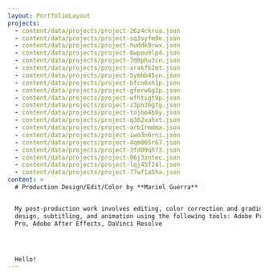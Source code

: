```yaml
---
layout: PortfolioLayout
projects:
  - content/data/projects/project-26z4ckrua.json
  - content/data/projects/project-sq3syfm9e.json
  - content/data/projects/project-huddk9rwx.json
  - content/data/projects/project-8wpou9lp4.json
  - content/data/projects/project-7d0phu3cn.json
  - content/data/projects/project-xrakfb2mt.json
  - content/data/projects/project-5ymhb45yn.json
  - content/data/projects/project-bfcn6xh1p.json
  - content/data/projects/project-gferw6g2p.json
  - content/data/projects/project-wfhtigt9p.json
  - content/data/projects/project-z3pn36gtg.json
  - content/data/projects/project-tojbo4b0y.json
  - content/data/projects/project-q362xahxt.json
  - content/data/projects/project-arb1rmdma.json
  - content/data/projects/project-iwo3n6rni.json
  - content/data/projects/project-4qm065r67.json
  - content/data/projects/project-3fd09qh73.json
  - content/data/projects/project-06j3zntec.json
  - content/data/projects/project-lqj45f24l.json
  - content/data/projects/project-77wf1a5ha.json
content: >
  # Production Design/Edit/Color by **Mariel Guerra**


  My post-production work involves editing, color correction and grading, sound
  design, subtitling, and animation using the following tools: Adobe Premiere
  Pro, Adobe After Effects, DaVinci Resolve




  Hello!
---
```

